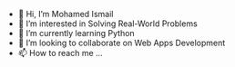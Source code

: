 - 👋 Hi, I’m Mohamed Ismail
- 👀 I’m interested in Solving Real-World Problems
- 🌱 I’m currently learning Python
- 💞️ I’m looking to collaborate on Web Apps Development
- 📫 How to reach me ...
